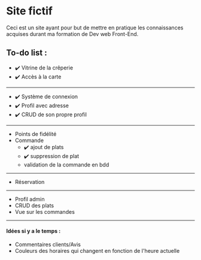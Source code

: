 # Site fictif

Ceci est un site ayant pour but de mettre en pratique les connaissances acquises durant ma formation de Dev web Front-End.

## To-do list :

- ✔️ Vitrine de la crêperie
- ✔️ Accès à la carte

----

-  ✔️ Système de connexion
- ✔️ Profil avec adresse
- ✔️ CRUD de son propre profil

----
- Points de fidélité
- Commande
    - ✔️ ajout de plats
    - ✔️ suppression de plat
    - validation de la commande en bdd

----

- Réservation
  
----

- Profil admin
- CRUD des plats
- Vue sur les commandes

----

#### Idées si y a le temps :

- Commentaires clients/Avis
- Couleurs des horaires qui changent en fonction de l'heure actuelle 